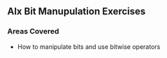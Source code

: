 ## Alx Bit Manupulation Exercises

### Areas Covered

- How to manipulate bits and use bitwise operators
